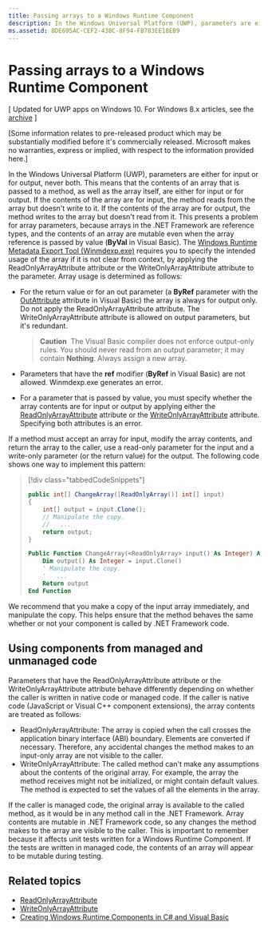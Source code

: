 ```yaml
---
title: Passing arrays to a Windows Runtime Component
description: In the Windows Universal Platform (UWP), parameters are either for input or for output, never both. This means that the contents of an array that is passed to a method, as well as the array itself, are either for input or for output.
ms.assetid: 8DE695AC-CEF2-438C-8F94-FB783EE18EB9
---
```


# Passing arrays to a Windows Runtime Component


\[ Updated for UWP apps on Windows 10. For Windows 8.x articles, see the [archive](http://go.microsoft.com/fwlink/p/?linkid=619132) \]


\[Some information relates to pre-released product which may be substantially modified before it's commercially released. Microsoft makes no warranties, express or implied, with respect to the information provided here.\]

In the Windows Universal Platform (UWP), parameters are either for input or for output, never both. This means that the contents of an array that is passed to a method, as well as the array itself, are either for input or for output. If the contents of the array are for input, the method reads from the array but doesn't write to it. If the contents of the array are for output, the method writes to the array but doesn't read from it. This presents a problem for array parameters, because arrays in the .NET Framework are reference types, and the contents of an array are mutable even when the array reference is passed by value (**ByVal** in Visual Basic). The [Windows Runtime Metadata Export Tool (Winmdexp.exe)](https://msdn.microsoft.com/library/hh925576.aspx) requires you to specify the intended usage of the array if it is not clear from context, by applying the ReadOnlyArrayAttribute attribute or the WriteOnlyArrayAttribute attribute to the parameter. Array usage is determined as follows:

-   For the return value or for an out parameter (a **ByRef** parameter with the [OutAttribute](https://msdn.microsoft.com/library/system.runtime.interopservices.outattribute.aspx) attribute in Visual Basic) the array is always for output only. Do not apply the ReadOnlyArrayAttribute attribute. The WriteOnlyArrayAttribute attribute is allowed on output parameters, but it's redundant.

    > **Caution**  The Visual Basic compiler does not enforce output-only rules. You should never read from an output parameter; it may contain **Nothing**. Always assign a new array.
 
-   Parameters that have the **ref** modifier (**ByRef** in Visual Basic) are not allowed. Winmdexp.exe generates an error.
-   For a parameter that is passed by value, you must specify whether the array contents are for input or output by applying either the [ReadOnlyArrayAttribute](https://msdn.microsoft.com/library/system.runtime.interopservices.windowsruntime.readonlyarrayattribute.aspx) attribute or the [WriteOnlyArrayAttribute](https://msdn.microsoft.com/library/system.runtime.interopservices.windowsruntime.writeonlyarrayattribute.aspx) attribute. Specifying both attributes is an error.

If a method must accept an array for input, modify the array contents, and return the array to the caller, use a read-only parameter for the input and a write-only parameter (or the return value) for the output. The following code shows one way to implement this pattern:

> [!div class="tabbedCodeSnippets"]
> ```csharp
> public int[] ChangeArray([ReadOnlyArray()] int[] input)
> {
>     int[] output = input.Clone();
>     // Manipulate the copy.
>     //   ...
>     return output;
> }
> ```
> ```vb
> Public Function ChangeArray(<ReadOnlyArray> input() As Integer) As Integer()
>     Dim output() As Integer = input.Clone()
>     ' Manipulate the copy.
>     '   ...
>     Return output
> End Function 
> ```

We recommend that you make a copy of the input array immediately, and manipulate the copy. This helps ensure that the method behaves the same whether or not your component is called by .NET Framework code.

## Using components from managed and unmanaged code


Parameters that have the ReadOnlyArrayAttribute attribute or the WriteOnlyArrayAttribute attribute behave differently depending on whether the caller is written in native code or managed code. If the caller is native code (JavaScript or Visual C++ component extensions), the array contents are treated as follows:

-   ReadOnlyArrayAttribute: The array is copied when the call crosses the application binary interface (ABI) boundary. Elements are converted if necessary. Therefore, any accidental changes the method makes to an input-only array are not visible to the caller.
-   WriteOnlyArrayAttribute: The called method can't make any assumptions about the contents of the original array. For example, the array the method receives might not be initialized, or might contain default values. The method is expected to set the values of all the elements in the array.

If the caller is managed code, the original array is available to the called method, as it would be in any method call in the .NET Framework. Array contents are mutable in .NET Framework code, so any changes the method makes to the array are visible to the caller. This is important to remember because it affects unit tests written for a Windows Runtime Component. If the tests are written in managed code, the contents of an array will appear to be mutable during testing.

## Related topics

* [ReadOnlyArrayAttribute](https://msdn.microsoft.com/library/system.runtime.interopservices.windowsruntime.readonlyarrayattribute.aspx)
* [WriteOnlyArrayAttribute](https://msdn.microsoft.com/library/system.runtime.interopservices.windowsruntime.writeonlyarrayattribute.aspx)
* [Creating Windows Runtime Components in C# and Visual Basic](creating-windows-runtime-components-in-csharp-and-visual-basic.md)

